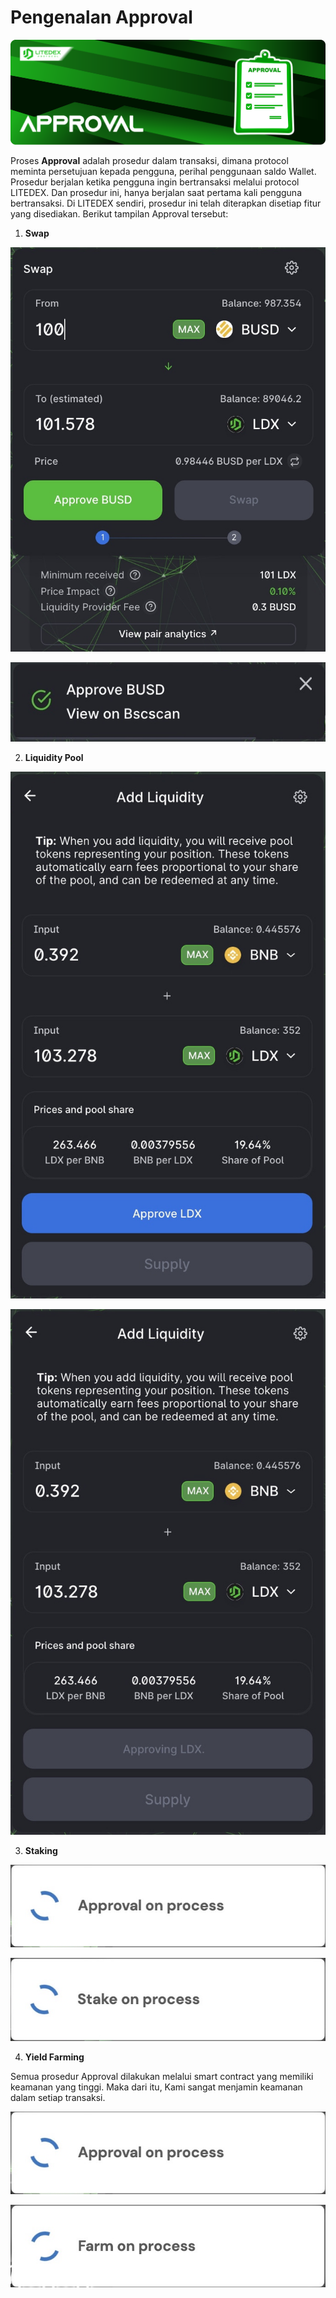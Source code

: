 # Pengenalan Approval

![](../.gitbook/assets/13.-approval%20%281%29.svg)

Proses **Approval** adalah prosedur dalam transaksi, dimana protocol meminta persetujuan kepada pengguna, perihal penggunaan saldo Wallet. Prosedur berjalan ketika pengguna ingin bertransaksi melalui protocol LITEDEX. Dan prosedur ini, hanya berjalan saat pertama kali pengguna bertransaksi. Di LITEDEX sendiri, prosedur ini telah diterapkan disetiap fitur yang disediakan. Berikut tampilan Approval tersebut:‌

1. **Swap**

![\(Sebelum proses Approval\)](../.gitbook/assets/5e8f200b-0c9c-46e0-bbd2-093bc38c5248_1_201_a.jpeg)

![\(Setelah prosedur Approval berhasil dilakukan\)](../.gitbook/assets/361b82fe-f83f-4668-919e-2aee62380059_4_5005_c.jpeg)

2. **Liquidity Pool**

![\(Sebelum proses Approval\)](../.gitbook/assets/ed8a3210-e752-4523-ba9e-dde825ad2c13_1_105_c.jpeg)

![\(Proses Approval sedang berlangsung\)](../.gitbook/assets/3179b050-ea0f-49f9-b8c4-fa1c36a4eb6f_1_105_c.jpeg)

3. **Staking**

![\(Sistem akan secara otomatis melakukan Approval\)](../.gitbook/assets/51881679-c0a6-40a1-b672-57cabdf45ffe_4_5005_c%20%281%29.jpeg)

![\(Setelah proses Approval berhasil, sistem akan mengeksekusi transaksi staking\)](../.gitbook/assets/669d2965-b83a-4909-a6d4-b9cf98fc0a77_4_5005_c.jpeg)

4. **Yield Farming**

Semua prosedur Approval dilakukan melalui smart contract yang memiliki keamanan yang tinggi. Maka dari itu, Kami sangat menjamin keamanan dalam setiap transaksi.

![\(Sistem akan secara otomatis melakukan Approval\)](../.gitbook/assets/51881679-c0a6-40a1-b672-57cabdf45ffe_4_5005_c.jpeg)

![\(Setelah proses Approval berhasil, sistem akan mengeksekusi transaksi farming\)](../.gitbook/assets/2bfd5e74-c164-4627-936f-2a73f41e978d_4_5005_c%20%284%29.jpeg)



